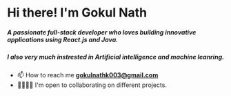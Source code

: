 # Hi there! I'm Gokul Nath 

##### A passionate full-stack developer who loves building innovative applications using React.js and Java. 
##### I also very much instrested in Artificial intelligence and machine leanring.


- 📫 How to reach me **gokulnathk003@gmail.com**
- 🫱🏼‍🫲🏻 I'm open to collaborating on different projects.

